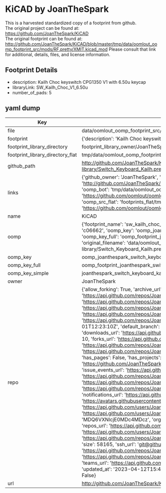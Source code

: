 # KiCAD by JoanTheSpark  
This is a harvested standardized copy of a footprint from github.  
The original project can be found at:  
https://github.com/JoanTheSpark/KiCAD  
The original footprint can be found at:
http://github.com/JoanTheSpark/KiCAD/blob/master/tmp/data/oomlout_oomp_footprint_src/mods/RF.pretty/XMIT.kicad_mod
Please consult that link for additional, details, files, and license information.  
## Footprint Details
* description: Kailh Choc keyswitch CPG1350 V1 with 6.50u keycap  
* libraryLink: SW_Kailh_Choc_V1_6.50u  
* number_of_pads: 5  
## yaml dump  
| Key | Value |  
| --- | --- |  
| file | data/oomlout_oomp_footprint_src/KiCAD/6.0/3rdparty/footprints/com_github_perigoso_keyswitch-kicad-library/Switch_Keyboard_Kailh.pretty/SW_Kailh_Choc_V1_6.50u.kicad_mod |  
| footprint | {'description': 'Kailh Choc keyswitch CPG1350 V1 with 6.50u keycap', 'libraryLink': 'SW_Kailh_Choc_V1_6.50u', 'number_of_pads': 5} |  
| footprint_library_directory | footprint_library_owner/JoanTheSpark_KiCAD |  
| footprint_library_directory_flat | tmp/data/oomlout_oomp_footprint_src/footprints_flat/joanthespark_switch_keyboard_kailh_sw_kailh_choc_v1_6_50u/working |  
| github_path | http://github.com/JoanTheSpark/KiCAD/blob/master/tmp/data/oomlout_oomp_footprint_src/6.0/3rdparty/footprints/com_github_perigoso_keyswitch-kicad-library/Switch_Keyboard_Kailh.pretty/SW_Kailh_Choc_V1_6.50u.kicad_mod |  
| links | {'github_owner': 'JoanTheSpark', 'github_repo_name': 'KiCAD', 'github_src': 'http://github.com/JoanTheSpark/KiCAD/blob/master/tmp/data/oomlout_oomp_footprint_src/mods/RF.pretty/XMIT.kicad_mod', 'github_src_repo': 'https://github.com/JoanTheSpark/KiCAD', 'oomp_bot': 'tmp/data/oomlout_oomp_footprint_src/footprints/joanthespark_switch_keyboard_kailh_sw_kailh_choc_v1_6_50u/working', 'oomp_bot_github': 'https://github.com/oomlout/oomlout_oomp_footprint_bot/tree/main/tmp/data/oomlout_oomp_footprint_src/footprints/joanthespark_switch_keyboard_kailh_sw_kailh_choc_v1_6_50u/working', 'oomp_src_flat': 'footprints_flat/tmp/data/oomlout_oomp_footprint_src/footprints_flat/joanthespark_switch_keyboard_kailh_sw_kailh_choc_v1_6_50u/working', 'oomp_src_flat_github': 'https://github.com/oomlout/oomlout_oomp_footprint_src/tree/main/tmp/data/oomlout_oomp_footprint_src/footprints_flat/joanthespark_switch_keyboard_kailh_sw_kailh_choc_v1_6_50u/working'} |  
| name | KiCAD |  
| oomp | {'footprint_name': 'sw_kailh_choc_v1_6_50u', 'library_name': 'switch_keyboard_kailh', 'md5': 'c06662e49ca49dbbf141d75cca144f9f', 'md5_10': 'c06662e49c', 'md5_5': 'c0666', 'md5_6': 'c06662', 'oomp_key': 'oomp_joanthespark_switch_keyboard_kailh_sw_kailh_choc_v1_6_50u', 'oomp_key_extra': 'oomp_footprint_joanthespark_switch_keyboard_kailh_sw_kailh_choc_v1_6_50u', 'oomp_key_full': 'oomp_footprint_joanthespark_switch_keyboard_kailh_sw_kailh_choc_v1_6_50u_c06662', 'oomp_key_simple': 'joanthespark_switch_keyboard_kailh_sw_kailh_choc_v1_6_50u', 'original_filename': 'data/oomlout_oomp_footprint_src/KiCAD/6.0/3rdparty/footprints/com_github_perigoso_keyswitch-kicad-library/Switch_Keyboard_Kailh.pretty/SW_Kailh_Choc_V1_6.50u.kicad_mod', 'owner_name': 'joanthespark'} |  
| oomp_key | oomp_joanthespark_switch_keyboard_kailh_sw_kailh_choc_v1_6_50u |  
| oomp_key_full | oomp_footprint_joanthespark_switch_keyboard_kailh_sw_kailh_choc_v1_6_50u |  
| oomp_key_simple | joanthespark_switch_keyboard_kailh_sw_kailh_choc_v1_6_50u |  
| owner | JoanTheSpark |  
| repo | {'allow_forking': True, 'archive_url': 'https://api.github.com/repos/JoanTheSpark/KiCAD/{archive_format}{/ref}', 'archived': False, 'assignees_url': 'https://api.github.com/repos/JoanTheSpark/KiCAD/assignees{/user}', 'blobs_url': 'https://api.github.com/repos/JoanTheSpark/KiCAD/git/blobs{/sha}', 'branches_url': 'https://api.github.com/repos/JoanTheSpark/KiCAD/branches{/branch}', 'clone_url': 'https://github.com/JoanTheSpark/KiCAD.git', 'collaborators_url': 'https://api.github.com/repos/JoanTheSpark/KiCAD/collaborators{/collaborator}', 'comments_url': 'https://api.github.com/repos/JoanTheSpark/KiCAD/comments{/number}', 'commits_url': 'https://api.github.com/repos/JoanTheSpark/KiCAD/commits{/sha}', 'compare_url': 'https://api.github.com/repos/JoanTheSpark/KiCAD/compare/{base}...{head}', 'contents_url': 'https://api.github.com/repos/JoanTheSpark/KiCAD/contents/{+path}', 'contributors_url': 'https://api.github.com/repos/JoanTheSpark/KiCAD/contributors', 'created_at': '2015-12-01T12:23:10Z', 'default_branch': 'master', 'deployments_url': 'https://api.github.com/repos/JoanTheSpark/KiCAD/deployments', 'description': 'all things relevant to KiCAD', 'disabled': False, 'downloads_url': 'https://api.github.com/repos/JoanTheSpark/KiCAD/downloads', 'events_url': 'https://api.github.com/repos/JoanTheSpark/KiCAD/events', 'fork': False, 'forks': 10, 'forks_count': 10, 'forks_url': 'https://api.github.com/repos/JoanTheSpark/KiCAD/forks', 'full_name': 'JoanTheSpark/KiCAD', 'git_commits_url': 'https://api.github.com/repos/JoanTheSpark/KiCAD/git/commits{/sha}', 'git_refs_url': 'https://api.github.com/repos/JoanTheSpark/KiCAD/git/refs{/sha}', 'git_tags_url': 'https://api.github.com/repos/JoanTheSpark/KiCAD/git/tags{/sha}', 'git_url': 'git://github.com/JoanTheSpark/KiCAD.git', 'has_discussions': False, 'has_downloads': True, 'has_issues': True, 'has_pages': False, 'has_projects': True, 'has_wiki': True, 'homepage': None, 'hooks_url': 'https://api.github.com/repos/JoanTheSpark/KiCAD/hooks', 'html_url': 'https://github.com/JoanTheSpark/KiCAD', 'id': 47187684, 'is_template': False, 'issue_comment_url': 'https://api.github.com/repos/JoanTheSpark/KiCAD/issues/comments{/number}', 'issue_events_url': 'https://api.github.com/repos/JoanTheSpark/KiCAD/issues/events{/number}', 'issues_url': 'https://api.github.com/repos/JoanTheSpark/KiCAD/issues{/number}', 'keys_url': 'https://api.github.com/repos/JoanTheSpark/KiCAD/keys{/key_id}', 'labels_url': 'https://api.github.com/repos/JoanTheSpark/KiCAD/labels{/name}', 'language': 'Python', 'languages_url': 'https://api.github.com/repos/JoanTheSpark/KiCAD/languages', 'license': None, 'merges_url': 'https://api.github.com/repos/JoanTheSpark/KiCAD/merges', 'milestones_url': 'https://api.github.com/repos/JoanTheSpark/KiCAD/milestones{/number}', 'mirror_url': None, 'name': 'KiCAD', 'network_count': 10, 'node_id': 'MDEwOlJlcG9zaXRvcnk0NzE4NzY4NA==', 'notifications_url': 'https://api.github.com/repos/JoanTheSpark/KiCAD/notifications{?since,all,participating}', 'open_issues': 0, 'open_issues_count': 0, 'owner': {'avatar_url': 'https://avatars.githubusercontent.com/u/14078073?v=4', 'events_url': 'https://api.github.com/users/JoanTheSpark/events{/privacy}', 'followers_url': 'https://api.github.com/users/JoanTheSpark/followers', 'following_url': 'https://api.github.com/users/JoanTheSpark/following{/other_user}', 'gists_url': 'https://api.github.com/users/JoanTheSpark/gists{/gist_id}', 'gravatar_id': '', 'html_url': 'https://github.com/JoanTheSpark', 'id': 14078073, 'login': 'JoanTheSpark', 'node_id': 'MDQ6VXNlcjE0MDc4MDcz', 'organizations_url': 'https://api.github.com/users/JoanTheSpark/orgs', 'received_events_url': 'https://api.github.com/users/JoanTheSpark/received_events', 'repos_url': 'https://api.github.com/users/JoanTheSpark/repos', 'site_admin': False, 'starred_url': 'https://api.github.com/users/JoanTheSpark/starred{/owner}{/repo}', 'subscriptions_url': 'https://api.github.com/users/JoanTheSpark/subscriptions', 'type': 'User', 'url': 'https://api.github.com/users/JoanTheSpark'}, 'private': False, 'pulls_url': 'https://api.github.com/repos/JoanTheSpark/KiCAD/pulls{/number}', 'pushed_at': '2017-02-26T13:24:34Z', 'releases_url': 'https://api.github.com/repos/JoanTheSpark/KiCAD/releases{/id}', 'size': 58165, 'ssh_url': 'git@github.com:JoanTheSpark/KiCAD.git', 'stargazers_count': 41, 'stargazers_url': 'https://api.github.com/repos/JoanTheSpark/KiCAD/stargazers', 'statuses_url': 'https://api.github.com/repos/JoanTheSpark/KiCAD/statuses/{sha}', 'subscribers_count': 15, 'subscribers_url': 'https://api.github.com/repos/JoanTheSpark/KiCAD/subscribers', 'subscription_url': 'https://api.github.com/repos/JoanTheSpark/KiCAD/subscription', 'svn_url': 'https://github.com/JoanTheSpark/KiCAD', 'tags_url': 'https://api.github.com/repos/JoanTheSpark/KiCAD/tags', 'teams_url': 'https://api.github.com/repos/JoanTheSpark/KiCAD/teams', 'temp_clone_token': None, 'topics': [], 'trees_url': 'https://api.github.com/repos/JoanTheSpark/KiCAD/git/trees{/sha}', 'updated_at': '2023-04-12T15:41:20Z', 'url': 'https://api.github.com/repos/JoanTheSpark/KiCAD', 'visibility': 'public', 'watchers': 41, 'watchers_count': 41, 'web_commit_signoff_required': False} |  
| url | http://github.com/JoanTheSpark/KiCAD |  

